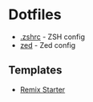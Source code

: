 # Dotfiles

- [.zshrc](.zshrc) - ZSH config
- [zed](zed) - Zed config

## Templates

- [Remix Starter](https://github.com/jsparkdev/remix-starter)
